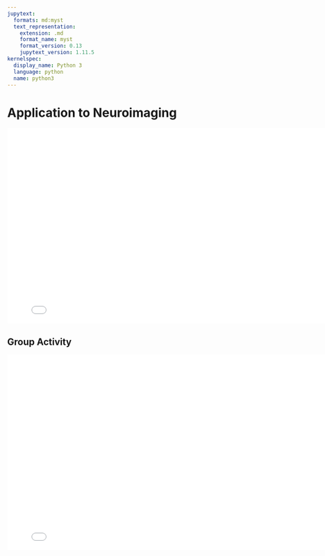 ```yaml
---
jupytext:
  formats: md:myst
  text_representation:
    extension: .md
    format_name: myst
    format_version: 0.13
    jupytext_version: 1.11.5
kernelspec:
  display_name: Python 3
  language: python
  name: python3
---
```


# <i class="fa-solid fa-rocket"></i> Application to Neuroimaging

<iframe width="800" height="450" src="../../_static/multiverse_application.pdf" frameborder="0" allowfullscreen></iframe>


## Group Activity

<iframe width="800" height="450" src="../../_static/multiverse_activity.pdf" frameborder="0" allowfullscreen></iframe>